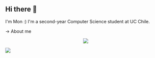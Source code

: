 ## Hi there 👋

I'm Mon :) I'm a second-year Computer Science student at UC Chile.

-> About me
<p align="center">
  <img src="https://upload.wikimedia.org/wikipedia/commons/1/19/Under_construction_graphic.gif">
</p>

![](https://komarev.com/ghpvc/?username=mon-b&color=blueviolet)



<!--
**mon-b/mon-b** is a ✨ _special_ ✨ repository because its `README.md` (this file) appears on your GitHub profile.

Here are some ideas to get you started:

- 🔭 I’m currently working on ...
- 🌱 I’m currently learning ...
- 👯 I’m looking to collaborate on ...
- 🤔 I’m looking for help with ...
- 💬 Ask me about ...
- 📫 How to reach me: ...
- 😄 Pronouns: ...
- ⚡ Fun fact: ...
-->
